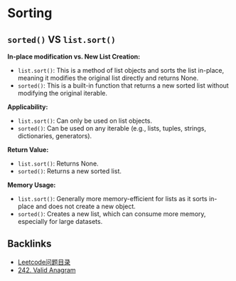 # Sorting

## `sorted()` VS `list.sort()`

**In-place modification vs. New List Creation:**
* `list.sort()`: This is a method of list objects and sorts the list in-place, meaning it modifies the original list directly and returns None.
* `sorted()`: This is a built-in function that returns a new sorted list without modifying the original iterable.

**Applicability:**
* `list.sort()`: Can only be used on list objects.
* `sorted()`: Can be used on any iterable (e.g., lists, tuples, strings, dictionaries, generators).

**Return Value:**
* `list.sort()`: Returns None.
* `sorted()`: Returns a new sorted list.

**Memory Usage:**
* `list.sort()`: Generally more memory-efficient for lists as it sorts in-place and does not create a new object.
* `sorted()`: Creates a new list, which can consume more memory, especially for large datasets.

## Backlinks
- [Leetcode问题目录](Leetcode问题目录.md)
- [242. Valid Anagram](242-Valid_Anagram.md)
